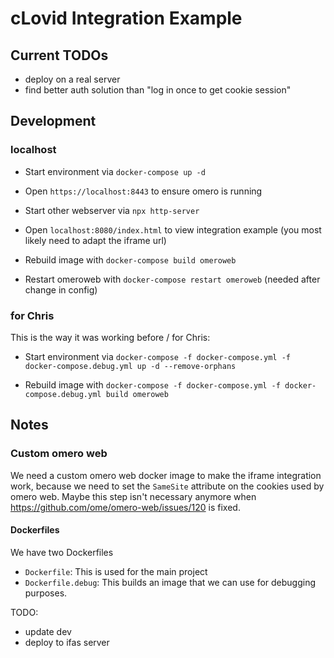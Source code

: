 # cLovid Integration Example

## Current TODOs

- deploy on a real server
- find better auth solution than "log in once to get cookie session"

## Development

### localhost

- Start environment via `docker-compose up -d`
- Open `https://localhost:8443` to ensure omero is running
- Start other webserver via `npx http-server`
- Open `localhost:8080/index.html` to view integration example (you most likely need to adapt the iframe url)

- Rebuild image with `docker-compose build omeroweb`
- Restart omeroweb with `docker-compose restart omeroweb` (needed after change in config)

### for Chris

This is the way it was working before / for Chris:

- Start environment via `docker-compose -f docker-compose.yml -f docker-compose.debug.yml up -d --remove-orphans`

- Rebuild image with `docker-compose -f docker-compose.yml -f docker-compose.debug.yml build omeroweb`

## Notes

### Custom omero web

We need a custom omero web docker image to make the iframe integration work, because we need to set the `SameSite` attribute on the cookies used by omero web. Maybe this step isn't necessary anymore when https://github.com/ome/omero-web/issues/120 is fixed.

#### Dockerfiles

We have two Dockerfiles

- `Dockerfile`: This is used for the main project
- `Dockerfile.debug`: This builds an image that we can use for debugging purposes.






TODO:
- update dev
- deploy to ifas server